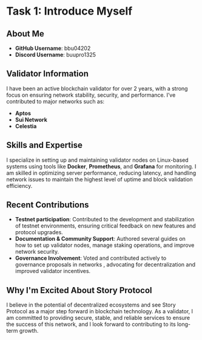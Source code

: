 # Task 1: Introduce Myself

## About Me
- **GitHub Username**: bbu04202
- **Discord Username**: buupro1325

## Validator Information
I have been an active blockchain validator for over 2 years, with a strong focus on ensuring network stability, security, and performance. I’ve contributed to major networks such as:
- **Aptos**
- **Sui Network**
- **Celestia**

## Skills and Expertise
I specialize in setting up and maintaining validator nodes on Linux-based systems using tools like **Docker**, **Prometheus**, and **Grafana** for monitoring. I am skilled in optimizing server performance, reducing latency, and handling network issues to maintain the highest level of uptime and block validation efficiency.

## Recent Contributions
- **Testnet participation**: Contributed to the development and stabilization of testnet environments, ensuring critical feedback on new features and protocol upgrades.
- **Documentation & Community Support**: Authored several guides on how to set up validator nodes, manage staking operations, and improve network security. 
- **Governance Involvement**: Voted and contributed actively to governance proposals in networks , advocating for decentralization and improved validator incentives.

## Why I'm Excited About Story Protocol
I believe in the potential of decentralized ecosystems and see Story Protocol as a major step forward in blockchain technology. As a validator, I am committed to providing secure, stable, and reliable services to ensure the success of this network, and I look forward to contributing to its long-term growth.
